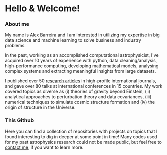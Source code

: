 # Hello & Welcome!

### About me

My name is Alex Barreira and I am interested in utilizing my expertise in big data science and machine learning to solve business and industry problems. 

In the past, working as an accomplished computational astrophysicist, I've acquired over 10 years of experience with python, data cleaning/analysis, high-performance computing, developing mathematical models, analysing complex systems and extracting meaningful insights from large datasets. 

I published over 50 [research articles](https://inspirehep.net/authors/1274022?ui-citation-summary=true) in high-profile international journals, and gave over 80 talks at international conferences in 15 countries. My work covered topics as diverse as (i) theories of gravity beyond Einstein, (ii) analytical approaches to perturbation theory and data covariances, (iii) numerical techniques to simulate cosmic structure formation and (iv) the origin of structure in the Universe.

### This Github
Here you can find a collection of repositories with projects on topics that I found interesting to dig in deeper at some point in time! Many codes used for my past astrophysics research could not be made public, but feel free to [contact me](https://www.linkedin.com/in/alexandre-barreira-367b68136/), if you want to learn more.
